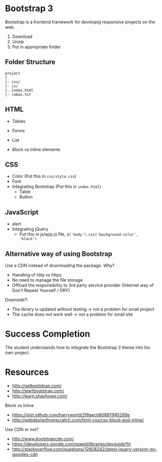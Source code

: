 # Bootstrap 3

Bootstrap is a frontend framework for developig responsive projects on the web.

1. Download
2. Unzip
3. Put in appropriate folder

## Folder Structure

```
project
|
|- css/
|- js/
|- index.html
|- robox.txt
```

## HTML

- Tables
- Forms
- List

- Block vs Inline elements

## CSS

- Color (Put this in `css/style.css`)
- Font
- Integrating Bootstrap (Put this in `index.html`)
  - Table
  - Button

## JavaScript

- alert
- Integrating jQuery
  - Put this in js/app.js file, `$('body').css('background-color', 'black')`

## Alternative way of using Bootstrap

Use a CDN instead of downloading the package. Why?

- Handling of http vs https
- No need to manage the file storage
- Offload the responsibility to 3rd party service provider (Internet way of Don't Repeat Yourself / DRY)

Downside?:

- The library is updated without testing -> not a problem for small project
- The cache does not work well -> not a problem for small site

# Success Completion

The student understands how to integrate the Bootstrap 3 theme into his own project.

# Resources

- http://getbootstrap.com/
- http://startbootstrap.com/
- http://learn.shayhowe.com/

Block vs Inline

- https://gist.github.com/harryworld/2f8aecb808811f45269e
- http://webdesignfromscratch.com/html-css/css-block-and-inline/

Use CDN or not?

- http://www.bootstrapcdn.com/
- https://developers.google.com/speed/libraries/devguide?hl
- http://stackoverflow.com/questions/12608242/latest-jquery-version-on-googles-cdn